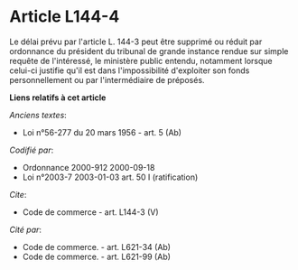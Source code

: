 # Article L144-4

Le délai prévu par l'article L. 144-3 peut être supprimé ou réduit par ordonnance du président du tribunal de grande instance
rendue sur simple requête de l'intéressé, le ministère public entendu, notamment lorsque celui-ci justifie qu'il est dans
l'impossibilité d'exploiter son fonds personnellement ou par l'intermédiaire de préposés.

**Liens relatifs à cet article**

_Anciens textes_:

  - Loi n°56-277 du 20 mars 1956 - art. 5 (Ab)

_Codifié par_:

  - Ordonnance 2000-912 2000-09-18
  - Loi n°2003-7 2003-01-03 art. 50 I (ratification)

_Cite_:

  - Code de commerce - art. L144-3 (V)

_Cité par_:

  - Code de commerce. - art. L621-34 (Ab)
  - Code de commerce. - art. L621-99 (Ab)
